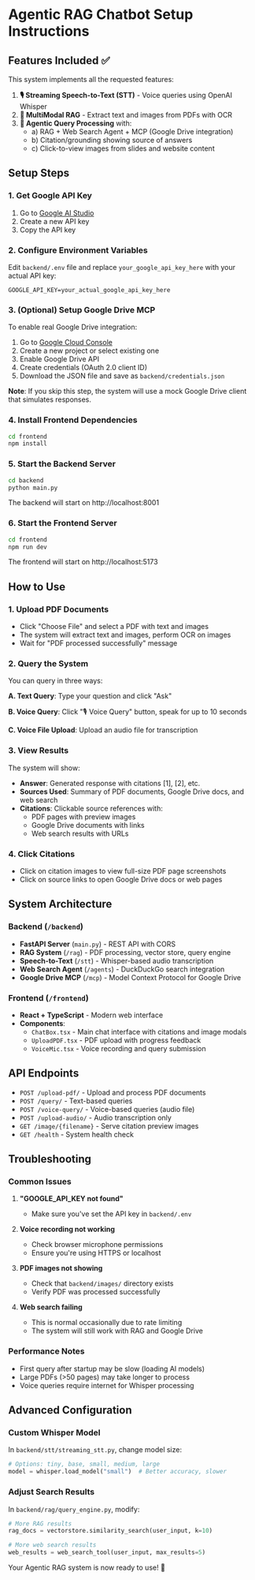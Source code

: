 # Agentic RAG Chatbot Setup Instructions

## Features Included ✅

This system implements all the requested features:

1. **🎙️ Streaming Speech-to-Text (STT)** - Voice queries using OpenAI Whisper
2. **📄 MultiModal RAG** - Extract text and images from PDFs with OCR
3. **🤖 Agentic Query Processing** with:
   - a) RAG + Web Search Agent + MCP (Google Drive integration)
   - b) Citation/grounding showing source of answers
   - c) Click-to-view images from slides and website content

## Setup Steps

### 1. Get Google API Key
1. Go to [Google AI Studio](https://makersuite.google.com/app/apikey)
2. Create a new API key
3. Copy the API key

### 2. Configure Environment Variables
Edit `backend/.env` file and replace `your_google_api_key_here` with your actual API key:
```
GOOGLE_API_KEY=your_actual_google_api_key_here
```

### 3. (Optional) Setup Google Drive MCP
To enable real Google Drive integration:
1. Go to [Google Cloud Console](https://console.cloud.google.com/)
2. Create a new project or select existing one
3. Enable Google Drive API
4. Create credentials (OAuth 2.0 client ID)
5. Download the JSON file and save as `backend/credentials.json`

**Note**: If you skip this step, the system will use a mock Google Drive client that simulates responses.

### 4. Install Frontend Dependencies
```bash
cd frontend
npm install
```

### 5. Start the Backend Server
```bash
cd backend
python main.py
```
The backend will start on http://localhost:8001

### 6. Start the Frontend Server
```bash
cd frontend
npm run dev
```
The frontend will start on http://localhost:5173

## How to Use

### 1. Upload PDF Documents
- Click "Choose File" and select a PDF with text and images
- The system will extract text and images, perform OCR on images
- Wait for "PDF processed successfully" message

### 2. Query the System
You can query in three ways:

**A. Text Query**: Type your question and click "Ask"

**B. Voice Query**: Click "🎙️ Voice Query" button, speak for up to 10 seconds

**C. Voice File Upload**: Upload an audio file for transcription

### 3. View Results
The system will show:
- **Answer**: Generated response with citations [1], [2], etc.
- **Sources Used**: Summary of PDF documents, Google Drive docs, and web search
- **Citations**: Clickable source references with:
  - PDF pages with preview images
  - Google Drive documents with links
  - Web search results with URLs

### 4. Click Citations
- Click on citation images to view full-size PDF page screenshots
- Click on source links to open Google Drive docs or web pages

## System Architecture

### Backend (`/backend`)
- **FastAPI Server** (`main.py`) - REST API with CORS
- **RAG System** (`/rag`) - PDF processing, vector store, query engine
- **Speech-to-Text** (`/stt`) - Whisper-based audio transcription
- **Web Search Agent** (`/agents`) - DuckDuckGo search integration
- **Google Drive MCP** (`/mcp`) - Model Context Protocol for Google Drive

### Frontend (`/frontend`)
- **React + TypeScript** - Modern web interface
- **Components**:
  - `ChatBox.tsx` - Main chat interface with citations and image modals
  - `UploadPDF.tsx` - PDF upload with progress feedback
  - `VoiceMic.tsx` - Voice recording and query submission

## API Endpoints

- `POST /upload-pdf/` - Upload and process PDF documents
- `POST /query/` - Text-based queries
- `POST /voice-query/` - Voice-based queries (audio file)
- `POST /upload-audio/` - Audio transcription only
- `GET /image/{filename}` - Serve citation preview images
- `GET /health` - System health check

## Troubleshooting

### Common Issues

1. **"GOOGLE_API_KEY not found"**
   - Make sure you've set the API key in `backend/.env`

2. **Voice recording not working**
   - Check browser microphone permissions
   - Ensure you're using HTTPS or localhost

3. **PDF images not showing**
   - Check that `backend/images/` directory exists
   - Verify PDF was processed successfully

4. **Web search failing**
   - This is normal occasionally due to rate limiting
   - The system will still work with RAG and Google Drive

### Performance Notes

- First query after startup may be slow (loading AI models)
- Large PDFs (>50 pages) may take longer to process
- Voice queries require internet for Whisper processing

## Advanced Configuration

### Custom Whisper Model
In `backend/stt/streaming_stt.py`, change model size:
```python
# Options: tiny, base, small, medium, large
model = whisper.load_model("small")  # Better accuracy, slower
```

### Adjust Search Results
In `backend/rag/query_engine.py`, modify:
```python
# More RAG results
rag_docs = vectorstore.similarity_search(user_input, k=10)

# More web search results  
web_results = web_search_tool(user_input, max_results=5)
```

Your Agentic RAG system is now ready to use! 🚀
